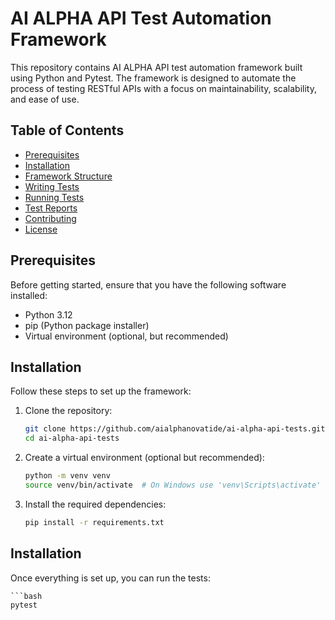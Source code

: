 # AI ALPHA API Test Automation Framework

This repository contains AI ALPHA API test automation framework built using Python and Pytest. The framework is designed to automate the process of testing RESTful APIs with a focus on maintainability, scalability, and ease of use.

## Table of Contents
- [Prerequisites](#prerequisites)
- [Installation](#installation)
- [Framework Structure](#framework-structure)
- [Writing Tests](#writing-tests)
- [Running Tests](#running-tests)
- [Test Reports](#test-reports)
- [Contributing](#contributing)
- [License](#license)

## Prerequisites

Before getting started, ensure that you have the following software installed:

- Python 3.12
- pip (Python package installer)
- Virtual environment (optional, but recommended)

## Installation

Follow these steps to set up the framework:

1. Clone the repository:

    ```bash
    git clone https://github.com/aialphanovatide/ai-alpha-api-tests.git
    cd ai-alpha-api-tests

2. Create a virtual environment (optional but recommended):

    ```bash
    python -m venv venv
    source venv/bin/activate  # On Windows use 'venv\Scripts\activate'

3. Install the required dependencies:

    ```bash
    pip install -r requirements.txt


## Installation

Once everything is set up, you can run the tests:

    ```bash
    pytest


